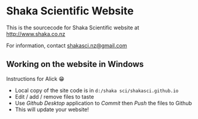 # Shaka Scientific Website

This is the sourcecode for Shaka Scientific website at http://www.shaka.co.nz

For information, contact [shakasci.nz@gmail.com](mailto:shakasci.nz@gmail.com)

## Working on the website in Windows

Instructions for Alick :grin:

- Local copy of the site code is in `d:/shaka sci/shakasci.github.io`
- Edit / add / remove files to taste
- Use *Github Desktop* application to *Commit* then *Push* the files to Github
- This will update your website!
